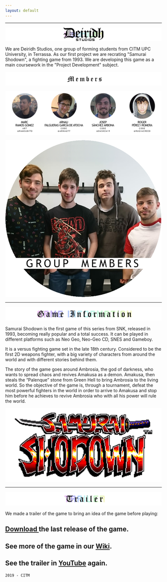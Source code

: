 ```yaml
---
layout: default
---
```



* * *

![Branching](https://github.com/deiridh-studios/Samurai-Shodown--Project-1/blob/master/Web/Title%20LOGO.png)


We are Deiridh Studios, one group of forming students from CITM UPC University, in Terrassa. As our first project we are recrating "Samurai Shodown", a fighting game from 1993. We are developing this game as a main coursework in the "Project Development" subject.

![Branching](https://github.com/deiridh-studios/Samurai-Shodown--Project-1/blob/master/Web/Members.png)

![Branching](https://github.com/deiridh-studios/Samurai-Shodown--Project-1/blob/master/Web/All.png)


![Octocat](https://github.com/deiridh-studios/Samurai-Shodown--Project-1/blob/master/Web/Group.png)

* * *

![Branching](https://github.com/deiridh-studios/Samurai-Shodown--Project-1/blob/master/Web/Information.png)

Samurai Shodown is the first game of this series from SNK, released in 1993, becoming really popular and a total success. It can be played in different platforms such as Neo Geo, Neo-Geo CD, SNES and Gameboy.

It is a versus fighting game set in the late 18th century. Considered to be the first 2D weapons fighter, with a big variety of characters from around the world and with different stories behind them.

The story of the game goes around Ambrosia, the god of darkness, who wants to spread chaos and revives Amakusa as a demon. Amakusa, then steals the “Palenque” stone from Green Hell to bring Ambrosia to the living world. So the objective of the game is, through a tournament, defeat the most powerful fighters in the world in order to arrive to Amakusa and stop him before he achieves to revive Ambrosia who with all his power will rule the world. 

![Branching](https://github.com/deiridh-studios/Samurai-Shodown--Project-1/blob/master/Art/Samurai%20Shodown%20LOGO.PNG)

* * *

![Branching](https://github.com/deiridh-studios/Samurai-Shodown--Project-1/blob/master/Web/Trailer.png)

We made a trailer of the game to bring an idea of the game before playing:

## [Download ](https://github.com/deiridh-studios/Samurai-Shodown--Project-1/releases) the last release of the game.
## See more of the game in our [Wiki](https://github.com/deiridh-studios/Samurai-Shodown--Project-1/wiki).
## See the trailer in [YouTube](https://github.com/deiridh-studios/Samurai-Shodown--Project-1/wiki) again.

```
2019 - CITM
```
